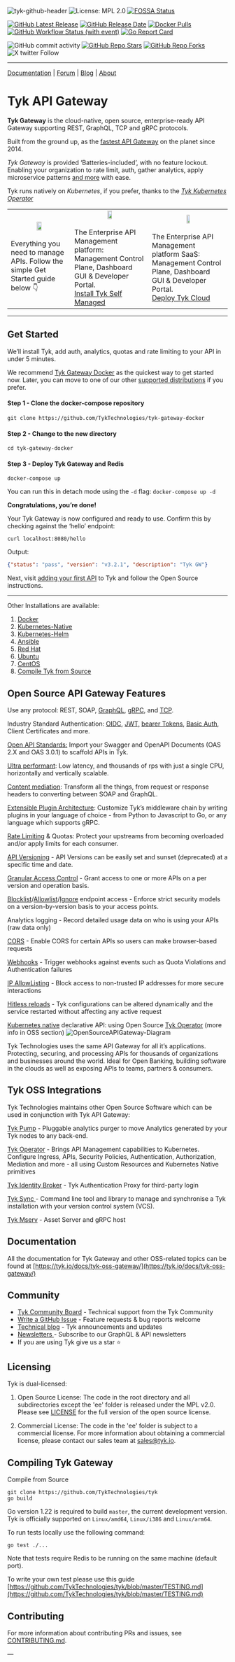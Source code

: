 ![tyk-github-header](https://github.com/TykTechnologies/tyk/assets/8012032/02b3fbae-80ed-4d1f-be87-016326f82ece)
![License: MPL 2.0](https://img.shields.io/badge/License-MPL%202.0-brightgreen.svg?style=flat_card&color=8836FB)
[![FOSSA Status](https://app.fossa.io/api/projects/git%2Bgithub.com%2FTykTechnologies%2Ftyk.svg?type=shield)](https://app.fossa.io/projects/git%2Bgithub.com%2FTykTechnologies%2Ftyk?ref=badge_shield)

[![GitHub Latest Release](https://img.shields.io/github/v/release/TykTechnologies/tyk?color=8836FB)](https://github.com/TykTechnologies/tyk/releases)
[![GitHub Release Date](https://img.shields.io/github/release-date/TykTechnologies/tyk?color=8836FB)](https://github.com/TykTechnologies/tyk/releases)
[![Docker Pulls](https://img.shields.io/docker/pulls/tykio/tyk-gateway?color=8836FB)](https://hub.docker.com/r/tykio/tyk-gateway/)
[![GitHub Workflow Status (with event)](https://img.shields.io/github/actions/workflow/status/TykTechnologies/tyk/ci-tests.yml?label=Build%20%26%20Tests&color=8438FA)](https://github.com/TykTechnologies/tyk/actions/workflows/ci-tests.yml)
[![Go Report Card](https://img.shields.io/badge/go%20report-A+-brightgreen.svg?color=8836FB)](https://goreportcard.com/report/github.com/TykTechnologies/tyk)

![GitHub commit activity](https://img.shields.io/github/commit-activity/m/TykTechnologies/tyk?color=8836FB)
[![GitHub Repo Stars](https://img.shields.io/github/stars/TykTechnologies/tyk?logoColor=8836FB)](https://github.com/TykTechnologies/tyk/stargazers)
[![GitHub Repo Forks](https://img.shields.io/github/forks/TykTechnologies/tyk.svg?logoColor=8836FB)](https://github.com/TykTechnologies/tyk/fork)
![X twitter Follow](https://img.shields.io/twitter/follow/tyk_io?logoColor=8836FB&cacheSeconds=120)

---
[Documentation](https://tyk.io/docs/) | [Forum](https://community.tyk.io) | [Blog](https://tyk.io/blog/) | [About](https://tyk.io)


# Tyk API Gateway
**Tyk Gateway** is the cloud-native, open source, enterprise-ready API Gateway supporting REST, GraphQL, TCP and gRPC protocols.

Built from the ground up, as the [fastest API Gateway](https://tyk.io/performance-benchmarks/) on the planet since 2014.

_Tyk Gateway_ is provided ‘Batteries-included’, with no feature lockout. Enabling your organization to rate limit, auth, gather analytics, apply microservice patterns [and more](#open-source-api-gateway-features) with ease.

Tyk runs natively on _Kubernetes_, if you prefer, thanks to the _[Tyk Kubernetes Operator](https://github.com/TykTechnologies/tyk-operator)_ 

<table>
  <tr>
   <td>
     <center>
        <a href="https://tyk.io/docs/deployment-and-operations/tyk-open-source-api-gateway/quick-start"> <img src="https://raw.githubusercontent.com/TykTechnologies/tyk-docs/master/tyk-docs/assets/img/logos/tyk-logo-opensource.svg" width="30%"></a>
     </center>
     </br>Everything you need to manage APIs. Follow the simple Get Started guide below 👇
   </td>
   <td>
     <center>
       <a href="https://tyk.io/docs/tyk-self-managed/install"> <img src="https://raw.githubusercontent.com/TykTechnologies/tyk-docs/master/tyk-docs/assets/img/logos/tyk-logo-selfmanaged.png" width="25%"></a>
     </center>
     </br>The Enterprise API Management platform: Management Control Plane, Dashboard GUI & Developer Portal.
     </br><a href="https://tyk.io/api-lifecycle-management/">Install Tyk Self Managed</a>
   </td>
   <td>
     <center>
       <a href="https://tyk.io/docs/tyk-cloud"> <img src="https://raw.githubusercontent.com/TykTechnologies/tyk-docs/master/tyk-docs/assets/img/logos/tyk-logo-cloud.png" width="20%"></a>
     </center>
     </br>The Enterprise API Management platform SaaS: Management Control Plane, Dashboard GUI & Developer Portal.
     </br><a href="https://tyk.io/docs/deployment-and-operations/tyk-cloud-platform/quick-start">Deploy Tyk Cloud </a>
   </td>
  </tr>
</table>

---

## Get Started

We’ll install Tyk, add auth, analytics, quotas and rate limiting to your API in under 5 minutes.

We recommend [Tyk Gateway Docker](https://github.com/TykTechnologies/tyk-gateway-docker#start-up-the-deployment) as the quickest way to get started now. Later, you can move to one of our other [supported distributions](https://tyk.io/docs/apim/open-source/installation/) if you prefer.

#### Step 1 - Clone the docker-compose repository
```console
git clone https://github.com/TykTechnologies/tyk-gateway-docker
```

#### Step 2 - Change to the new directory
```console
cd tyk-gateway-docker
```

#### Step 3 - Deploy Tyk Gateway and Redis
```console
docker-compose up
```

You can run this in detach mode using the `-d` flag: `docker-compose up -d`

**Congratulations, you’re done!**

Your Tyk Gateway is now configured and ready to use. Confirm this by checking against the ‘hello’ endpoint:
```console
curl localhost:8080/hello
```
Output:
```json
{"status": "pass", "version": "v3.2.1", "description": "Tyk GW"}
```

Next, visit [adding your first API](https://tyk.io/docs/getting-started/create-api/) to Tyk and follow the Open Source instructions.

---

Other Installations are available:

1. [Docker](https://tyk.io/docs/tyk-oss/ce-docker/)
2. [Kubernetes-Native ](https://github.com/TykTechnologies/tyk-oss-k8s-deployment)
3. [Kubernetes-Helm](https://github.com/TykTechnologies/tyk-helm-chart#install-tyk-community-edition)
4. [Ansible](https://tyk.io/docs/tyk-oss/ce-ansible/)
5. [Red Hat](https://tyk.io/docs/tyk-oss/ce-redhat/)
6. [Ubuntu](https://tyk.io/docs/tyk-oss/ce-ubuntu/)
7. [CentOS](https://tyk.io/docs/tyk-oss/ce-centos/)
8. [Compile Tyk from Source](#compiling-tyk-gateway)


## Open Source API Gateway Features
Use any protocol: REST, SOAP, [GraphQL](https://tyk.io/docs/tyk-apis/tyk-gateway-api/api-definition-objects/graphql/), [gRPC](https://tyk.io/docs/key-concepts/grpc-proxy/), and [TCP](https://tyk.io/docs/key-concepts/tcp-proxy/).

Industry Standard Authentication: [OIDC](https://tyk.io/docs/advanced-configuration/integrate/api-auth-mode/open-id-connect/#setting-up-oidc), [JWT,](https://tyk.io/docs/tyk-apis/tyk-gateway-api/api-definition-objects/jwt/) [bearer Tokens](https://tyk.io/docs/basic-config-and-security/security/authentication-authorization/bearer-tokens/), [Basic Auth](https://tyk.io/docs/tyk-apis/tyk-dashboard-api/basic-authentication/), Client Certificates and more.

[Open API Standards:](https://tyk.io/docs/getting-started/using-oas-definitions/import-an-oas-api/) Import your Swagger and OpenAPI Documents (OAS 2.X and OAS 3.0.1) to scaffold APIs in Tyk.

[Ultra performant](https://tyk.io/performance-tuning-your-tyk-api-gateway/): Low latency, and thousands of rps with just a single CPU, horizontally and vertically scalable.

[Content mediation](https://tyk.io/docs/advanced-configuration/transform-traffic/): Transform all the things, from request or response headers to converting between SOAP and GraphQL.

[Extensible Plugin Architecture](https://tyk.io/docs/plugins/): Customize Tyk’s middleware chain by writing plugins in your language of choice - from Python to Javascript to Go, or any language which supports gRPC.

[Rate Limiting](https://tyk.io/docs/basic-config-and-security/control-limit-traffic/rate-limiting/#setting-rate-limits-in-the-tyk-community-edition-gateway-ce) & Quotas: Protect your upstreams from becoming overloaded and/or apply limits for each consumer.

[API Versioning](https://tyk.io/docs/tyk-apis/tyk-gateway-api/api-definition-objects/versioning-endpoint/) - API Versions can be easily set and sunset (deprecated) at a specific time and date.

[Granular Access Control](https://tyk.io/docs/security/security-policies/secure-apis-method-path/) - Grant access to one or more APIs on a per version and operation basis.

[Blocklist](https://tyk.io/docs/advanced-configuration/transform-traffic/endpoint-designer/#blocklist)/[Allowlist](https://tyk.io/docs/advanced-configuration/transform-traffic/endpoint-designer/#allowlist)/[Ignore](https://tyk.io/docs/advanced-configuration/transform-traffic/endpoint-designer/#ignore) endpoint access - Enforce strict security models on a version-by-version basis to your access points.

Analytics logging - Record detailed usage data on who is using your APIs (raw data only)

[CORS](https://tyk.io/docs/tyk-apis/tyk-gateway-api/api-definition-objects/cors/) - Enable CORS for certain APIs so users can make browser-based requests

[Webhooks](https://tyk.io/docs/basic-config-and-security/report-monitor-trigger-events/webhooks/) - Trigger webhooks against events such as Quota Violations and Authentication failures

[IP AllowListing](https://tyk.io/docs/tyk-apis/tyk-gateway-api/api-definition-objects/ip-whitelisting/) - Block access to non-trusted IP addresses for more secure interactions

[Hitless reloads](https://tyk.io/docs/tyk-configuration-reference/hot-restart-tyk-gateway-process/) - Tyk configurations can be altered dynamically and the service restarted without affecting any active request

[Kubernetes native](https://tyk.io/docs/tyk-oss/ce-helm-chart/) declarative API: using Open Source [Tyk Operator](https://github.com/TykTechnologies/tyk-operator) (more info in OSS section)
![OpenSourceAPIGateway-Diagram](https://github.com/TykTechnologies/tyk/assets/8012032/7466be3f-fb81-4a95-88ac-3b09254c815d)

Tyk Technologies uses the same API Gateway for all it’s applications. Protecting, securing, and processing APIs for thousands of organizations and businesses around the world. Ideal for Open Banking, building software in the clouds as well as exposing APIs to teams, partners & consumers.


## Tyk OSS Integrations

Tyk Technologies maintains other Open Source Software which can be used in conjunction with Tyk API Gateway:

[Tyk Pump](https://github.com/TykTechnologies/tyk-pump) - Pluggable analytics purger to move Analytics generated by your Tyk nodes to any back-end.

[Tyk Operator](https://github.com/TykTechnologies/tyk-operator) - Brings API Management capabilities to Kubernetes. Configure Ingress, APIs, Security Policies, Authentication, Authorization, Mediation and more - all using Custom Resources and Kubernetes Native primitives

[Tyk Identity Broker](https://github.com/TykTechnologies/tyk-identity-broker) - Tyk Authentication Proxy for third-party login

[Tyk Sync ](https://tyk.io/docs/tyk-sync/)- Command line tool and library to manage and synchronise a Tyk installation with your version control system (VCS).

[Tyk Mserv](https://github.com/TykTechnologies/mserv) - Asset Server and gRPC host


## Documentation
All the documentation for Tyk Gateway and other OSS-related topics can be found at [https://tyk.io/docs/tyk-oss-gateway/](https://tyk.io/docs/tyk-oss-gateway/)


## Community
* [Tyk Community Board](https://community.tyk.io/) - Technical support from the Tyk Community
* [Write a GitHub Issue](https://github.com/TykTechnologies/tyk/issues/new/choose) - Feature requests & bug reports welcome
* [Technical blog](https://tyk.io/blog/) - Tyk announcements and updates
* [Newsletters ](https://pages.tyk.io/newsletter)- Subscribe to our GraphQL & API newsletters
* If you are using Tyk give us a star ⭐️

## Licensing

Tyk is dual-licensed:

1. Open Source License: The code in the root directory and all subdirectories except the 'ee' folder is released under the MPL v2.0. Please see [LICENSE](https://github.com/TykTechnologies/tyk/blob/master/LICENSE) for the full version of the open source license.

2. Commercial License: The code in the 'ee' folder is subject to a commercial license. For more information about obtaining a commercial license, please contact our sales team at sales@tyk.io.

## Compiling Tyk Gateway

Compile from Source
```console
git clone https://github.com/TykTechnologies/tyk
go build
```
Go version 1.22 is required to build `master`, the current development version. Tyk is officially supported on `Linux/amd64`, `Linux/i386` and `Linux/arm64`.

To run tests locally use the following command:
```console
go test ./...
```
Note that tests require Redis to be running on the same machine (default port).

To write your own test please use this guide [https://github.com/TykTechnologies/tyk/blob/master/TESTING.md](https://github.com/TykTechnologies/tyk/blob/master/TESTING.md)

## Contributing

For more information about contributing PRs and issues, see [CONTRIBUTING.md](https://github.com/TykTechnologies/tyk/blob/master/CONTRIBUTING.md).

—
